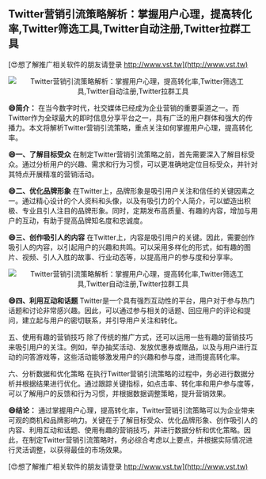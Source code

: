 ## **Twitter营销引流策略解析：掌握用户心理，提高转化率,Twitter筛选工具,Twitter自动注册,Twitter拉群工具**

[😍想了解推广相关软件的朋友请登录 http://www.vst.tw](http://www.vst.tw)

 <center><img src="https://vst.tw/MP4/tuiguang/png/2.png" alt="Twitter营销引流策略解析：掌握用户心理，提高转化率,Twitter筛选工具,Twitter自动注册,Twitter拉群工具"></center>

**😄简介：**
在当今数字时代，社交媒体已经成为企业营销的重要渠道之一。而Twitter作为全球最大的即时信息分享平台之一，具有广泛的用户群体和强大的传播力。本文将解析Twitter营销引流策略，重点关注如何掌握用户心理，提高转化率。

**😄一、了解目标受众**
在制定Twitter营销引流策略之前，首先需要深入了解目标受众。通过分析用户的兴趣、需求和行为习惯，可以更准确地定位目标受众，并针对其特点开展精准的营销活动。

**😄二、优化品牌形象**
在Twitter上，品牌形象是吸引用户关注和信任的关键因素之一。通过精心设计的个人资料和头像，以及有吸引力的个人简介，可以塑造出积极、专业且引人注目的品牌形象。同时，定期发布高质量、有趣的内容，增加与用户的互动，有助于提高品牌知名度和忠诚度。

**😄三、创作吸引人的内容**
在Twitter上，内容是吸引用户的关键。因此，需要创作吸引人的内容，以引起用户的兴趣和共鸣。可以采用多样化的形式，如有趣的图片、视频、引人入胜的故事、行业动态等，以提高用户的参与度和分享率。

 <center><img src="https://vst.tw/MP4/tuiguang/png/1.png" alt="Twitter营销引流策略解析：掌握用户心理，提高转化率,Twitter筛选工具,Twitter自动注册,Twitter拉群工具"></center>

**😄四、利用互动和话题**
Twitter是一个具有强烈互动性的平台，用户对于参与热门话题和讨论非常感兴趣。因此，可以通过参与相关的话题、回应用户的评论和提问，建立起与用户的密切联系，并引导用户关注和转化。

五、使用有趣的营销技巧
除了传统的推广方式，还可以运用一些有趣的营销技巧来吸引用户的关注。例如，举办抽奖活动、发放优惠券或赠品，以及与用户进行互动的问答游戏等，这些活动能够激发用户的兴趣和参与度，进而提高转化率。

六、分析数据和优化策略
在执行Twitter营销引流策略的过程中，务必进行数据分析并根据结果进行优化。通过跟踪关键指标，如点击率、转化率和用户参与度等，可以了解用户的反馈和行为习惯，并根据数据调整策略，提升营销效果。

**😄结论：**
通过掌握用户心理，提高转化率，Twitter营销引流策略可以为企业带来可观的商机和品牌影响力。关键在于了解目标受众、优化品牌形象、创作吸引人的内容、利用互动和话题、使用有趣的营销技巧，并进行数据分析和优化策略。因此，在制定Twitter营销引流策略时，务必综合考虑以上要点，并根据实际情况进行灵活调整，以获得最佳的市场效果。

[😍想了解推广相关软件的朋友请登录 http://www.vst.tw](http://www.vst.tw)



